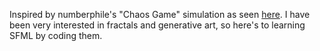 Inspired by numberphile's "Chaos Game" simulation as seen [here](https://www.youtube.com/watch?v=kbKtFN71Lfs&t=168s).
I have been very interested in fractals and generative art, so here's to learning SFML by coding them.
